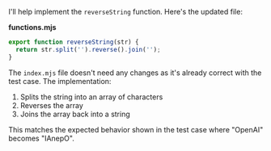I'll help implement the `reverseString` function. Here's the updated file:

**functions.mjs**

```js
export function reverseString(str) {
  return str.split('').reverse().join('');
}
```

The `index.mjs` file doesn't need any changes as it's already correct with the test case. The implementation:
1. Splits the string into an array of characters
2. Reverses the array
3. Joins the array back into a string

This matches the expected behavior shown in the test case where "OpenAI" becomes "IAnepO".